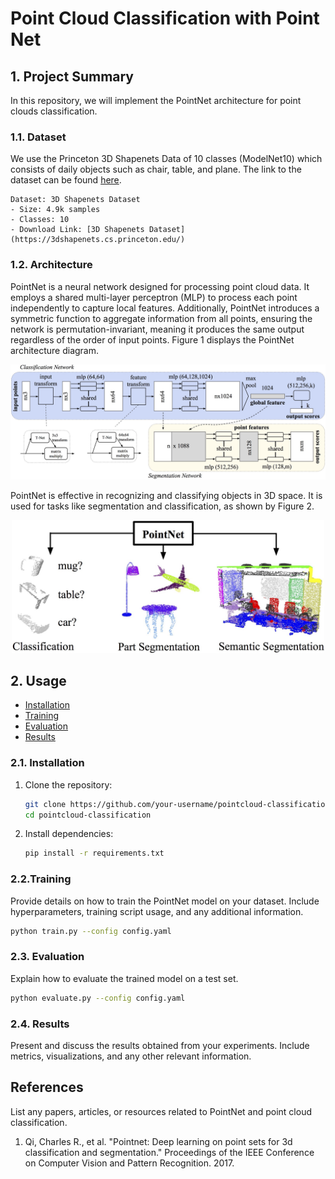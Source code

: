 # Point Cloud Classification with Point Net

## 1. Project Summary

In this repository, we will implement the PointNet architecture for point clouds classification.

### 1.1. Dataset

We use the Princeton 3D Shapenets Data of 10 classes (ModelNet10) which consists of daily objects such as chair, table, and plane. The link to the dataset can be found [here](https://3dshapenets.cs.princeton.edu/).

```plaintext
Dataset: 3D Shapenets Dataset
- Size: 4.9k samples
- Classes: 10
- Download Link: [3D Shapenets Dataset](https://3dshapenets.cs.princeton.edu/)
```

### 1.2. Architecture

PointNet is a neural network designed for processing point cloud data. It employs a shared multi-layer perceptron (MLP) to process each point independently to capture local features. Additionally, PointNet introduces a symmetric function to aggregate information from all points, ensuring the network is permutation-invariant, meaning it produces the same output regardless of the order of input points. Figure 1 displays the PointNet architecture diagram.

<p align="center">
  <img src="assets/pointnet.jpg" width="600" title="hover text">
</p>

PointNet is effective in recognizing and classifying objects in 3D space. It is used for tasks like segmentation and classification, as shown by Figure 2.

<p align="center">
  <img src="assets/teaser.jpg" width="500" title="hover text">
</p>


## 2. Usage

- [Installation](#installation)
- [Training](#training)
- [Evaluation](#evaluation)
- [Results](#results)

### 2.1. Installation

1. Clone the repository:

    ```bash
    git clone https://github.com/your-username/pointcloud-classification.git
    cd pointcloud-classification
    ```

2. Install dependencies:

    ```bash
    pip install -r requirements.txt
    ```

### 2.2.Training

Provide details on how to train the PointNet model on your dataset. Include hyperparameters, training script usage, and any additional information.

```bash
python train.py --config config.yaml
```

### 2.3. Evaluation

Explain how to evaluate the trained model on a test set.

```bash
python evaluate.py --config config.yaml
```

### 2.4. Results

Present and discuss the results obtained from your experiments. Include metrics, visualizations, and any other relevant information.

## References

List any papers, articles, or resources related to PointNet and point cloud classification.

1. Qi, Charles R., et al. "Pointnet: Deep learning on point sets for 3d classification and segmentation." Proceedings of the IEEE Conference on Computer Vision and Pattern Recognition. 2017.